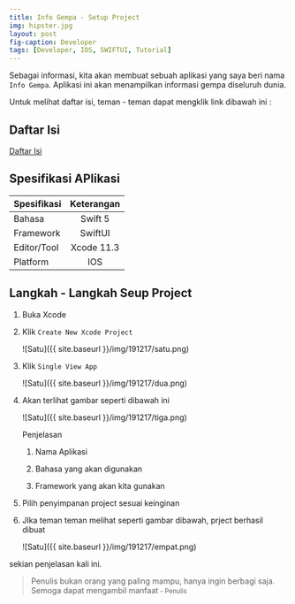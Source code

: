 ```yaml
---
title: Info Gempa - Setup Project
img: hipster.jpg
layout: post
fig-caption: Developer
tags: [Developer, IOS, SWIFTUI, Tutorial]
---
```


Sebagai informasi, kita akan membuat sebuah aplikasi yang saya beri nama `Info Gempa`. Aplikasi ini akan menampilkan informasi gempa diseluruh dunia.
<!--more-->
 Untuk melihat daftar isi, teman - teman dapat mengklik link dibawah ini : 

## Daftar Isi ##

[Daftar Isi](https://thengoding.com/2019/12/27/j-info-gempa-daftar-isi/)


## Spesifikasi APlikasi ##

|  Spesifikasi  | Keterangan      |
| :------------ |:---------------:|
|  Bahasa       | Swift 5         |
| Framework     | SwiftUI         |
| Editor/Tool   | Xcode 11.3      |
| Platform      | IOS             | 


## Langkah - Langkah Seup Project ##

1. Buka Xcode
   
2. Klik `Create New Xcode Project`
   
    ![Satu]({{ site.baseurl }}/img/191217/satu.png)

3. Klik `Single View App`
   
    ![Satu]({{ site.baseurl }}/img/191217/dua.png)

4. Akan terlihat gambar seperti dibawah ini
   
   ![Satu]({{ site.baseurl }}/img/191217/tiga.png)

   Penjelasan
   
    1. Nama Aplikasi 
   
    2. Bahasa yang akan digunakan
    
    3. Framework yang akan kita gunakan
   
5. Pilih penyimpanan project sesuai keinginan
   
6. JIka teman teman melihat seperti gambar dibawah, prject berhasil dibuat
   
   ![Satu]({{ site.baseurl }}/img/191217/empat.png)


sekian penjelasan kali ini.


>Penulis bukan orang yang paling mampu, hanya ingin berbagi saja. Semoga dapat mengambil manfaat<small> - Penulis</small>
